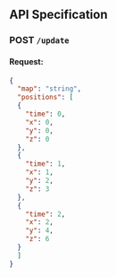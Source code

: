 ## API Specification 

### POST `/update` 

#### Request:
```json
{
  "map": "string",
  "positions": [
  {
    "time": 0,
    "x": 0,
    "y": 0,
    "z": 0
  },
  {
    "time": 1,
    "x": 1,
    "y": 2,
    "z": 3
  },
  {
    "time": 2,
    "x": 2,
    "y": 4,
    "z": 6
  }
  ]
}
```


